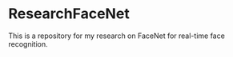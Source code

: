 # ResearchFaceNet

This is a repository for my research on FaceNet for real-time face recognition.

